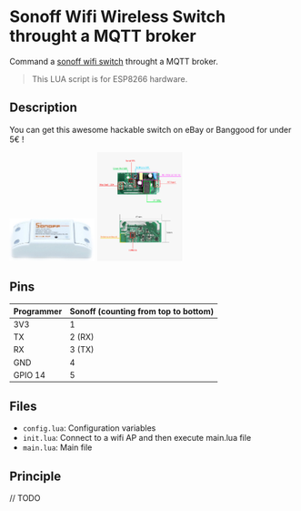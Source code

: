 # Sonoff Wifi Wireless Switch throught a MQTT broker

Command a [sonoff wifi switch](https://www.itead.cc/sonoff-wifi-wireless-switch.html) throught a MQTT broker.

> This LUA script is for ESP8266 hardware.

## Description

You can get this awesome hackable switch on eBay or Banggood for under 5€ !

<img src="https://github.com/Wifsimster/sonoff-mqtt/blob/master/sonoff_wifi_switch.jpg" alt="Switch" width="150px"/>
<img src="https://github.com/Wifsimster/sonoff-mqtt/blob/master/sonoff-parts.jpg" alt="Parts" width="150px"/>

## Pins

Programmer | Sonoff (counting from top to bottom)
-------- | --------
3V3 | 1
TX	| 2 (RX)
RX	| 3 (TX)
GND	| 4
GPIO 14 | 5

## Files

* ``config.lua``: Configuration variables
* ``init.lua``: Connect to a wifi AP and then execute main.lua file
* ``main.lua``: Main file

## Principle

// TODO
